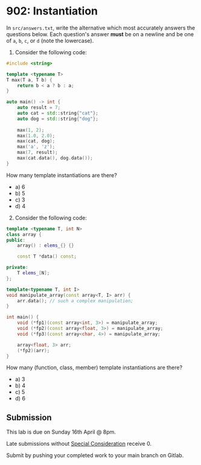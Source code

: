 # 902: Instantiation

In `src/answers.txt`, write the alternative which most accurately answers the questions below. Each question's answer **must** be on a newline and be one of `a`, `b`, `c`, or `d` (note the lowercase).

1. Consider the following code:
```cpp
#include <string>

template <typename T>
T max(T a, T b) {
	return b < a ? b : a;
}

auto main() -> int {
	auto result = 7;
    auto cat = std::string{"cat"};
    auto dog = std::string{"dog"};
    
	max(1, 2);
	max(1.0, 2.0);
	max(cat, dog);
	max('a', 'z');
	max(7, result);
	max(cat.data(), dog.data());
}
```
How many template instantiations are there?
- a) 6
- b) 5
- c) 3
- d) 4

2. Consider the following code:
```cpp
template <typename T, int N>
class array {
public:
    array() : elems_{} {}

    const T *data() const;

private:
    T elems_[N];
};

template<typename T, int I>
void manipulate_array(const array<T, I> arr) {
    arr.data(); // such a complex manipulation;
}

int main() {
    void (*fp1)(const array<int, 3>) = manipulate_array;
    void (*fp2)(const array<float, 3>) = manipulate_array;
    void (*fp3)(const array<char, 4>) = manipulate_array;

    array<float, 3> arr;
    (*fp2)(arr);
}
```
How many (function, class, member) template instantiations are there?
- a) 3
- b) 4
- c) 5
- d) 6

## Submission

This lab is due on Sunday 16th April @ 8pm.

Late submissions without [Special Consideration](https://www.student.unsw.edu.au/special-consideration) receive 0.

Submit by pushing your completed work to your main branch on Gitlab.

